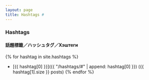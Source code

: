 ```yaml
---
layout: page
title: Hashtags #
---
```


<link rel="stylesheet" href="/style.css">

### **Hashtags**
#### **話題標籤／ハッシュタグ／Хэштеги**


{% for hashtag in site.hashtags %}
- [{{ hashtag[0] }}]({{ "/hashtags/#" | append: hashtag[0] }}) ({{ hashtag[1].size }} posts)
{% endfor %}
